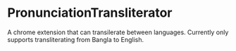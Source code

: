 # PronunciationTransliterator
A chrome extension that can transilerate between languages.
Currently only supports transliterating from Bangla to English. 

